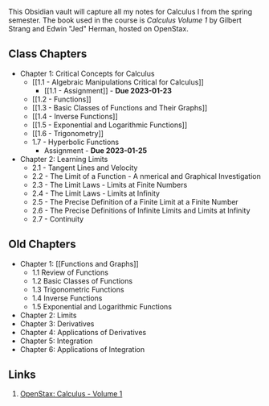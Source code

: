 This Obsidian vault will capture all my notes for Calculus I from the spring semester. The book used in the course is _Calculus Volume 1_ by Gilbert Strang and Edwin "Jed" Herman, hosted on OpenStax.

## Class Chapters

- Chapter 1: Critical Concepts for Calculus
	- [[1.1 - Algebraic Manipulations Critical for Calculus]]
		- [[1.1 - Assignment]] - **Due 2023-01-23**
	- [[1.2 - Functions]]
	- [[1.3 - Basic Classes of Functions and Their Graphs]]
	- [[1.4 - Inverse Functions]]
	- [[1.5 - Exponential and Logarithmic Functions]]
	- [[1.6 - Trigonometry]]
	- 1.7 - Hyperbolic Functions
		- Assignment - **Due 2023-01-25**
- Chapter 2: Learning Limits
	- 2.1 - Tangent Lines and Velocity
	- 2.2 - The Limit of a Function - A nmerical and Graphical Investigation
	- 2.3 - The Limit Laws - Limits at Finite Numbers
	- 2.4 - The Limit Laws - Limits at Infinity
	- 2.5 - The Precise Definition of a Finite Limit at a Finite Number
	- 2.6 - The Precise Definitions of Infinite Limits and Limits at Infinity
	- 2.7 - Continuity

## Old Chapters

- Chapter 1: [[Functions and Graphs]]
	- 1.1 Review of Functions
	- 1.2 Basic Classes of Functions
	- 1.3 Trigonometric Functions
	- 1.4 Inverse Functions
	- 1.5 Exponential and Logarithmic Functions
- Chapter 2: Limits
- Chapter 3: Derivatives
- Chapter 4: Applications of Derivatives
- Chapter 5: Integration
- Chapter 6: Applications of Integration

## Links

1. [OpenStax: Calculus - Volume 1](https://openstax.org/details/books/calculus-volume-1)
